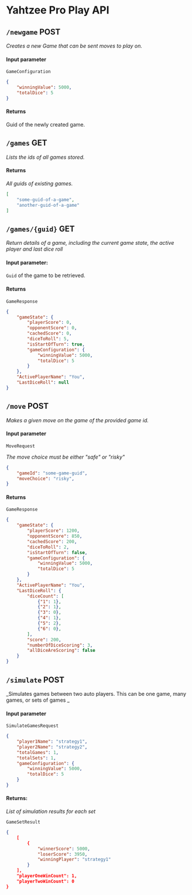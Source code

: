 # Yahtzee Pro Play API

## `/newgame` POST
_Creates a new Game that can be sent moves to play on._

#### Input parameter
`GameConfiguration`

```json
{
    "winningValue": 5000,
    "totalDice": 5
}
```

#### Returns
Guid of the newly created game.

## `/games` GET
_Lists the ids of all games stored._

#### Returns
_All guids of existing games._
```json
[
    "some-guid-of-a-game",
    "another-guid-of-a-game"
]
```

## `/games/{guid}` GET
_Return details of a game, including the current game state, the active player and last dice roll_
#### Input parameter:
`Guid` of the game to be retrieved.
#### Returns
`GameResponse`

```json
{
    "gameState": {
        "playerScore": 0,
        "opponentScore": 0,
        "cachedScore": 0,
        "diceToRoll": 5,
        "isStartOfTurn": true,
        "gameConfiguration": {
            "winningValue": 5000,
            "totalDice": 5
        }
    },
    "ActivePlayerName": "You",
    "LastDiceRoll": null
}
```

## `/move` POST

_Makes a given move on the game of the provided game id._

#### Input parameter
`MoveRequest`

_The move choice must be either "safe" or "risky"_

```json
{
    "gameId": "some-game-guid",
    "moveChoice": "risky",
}
```

#### Returns
`GameResponse`

```json
{
    "gameState": {
        "playerScore": 1200,
        "opponentScore": 850,
        "cachedScore": 200,
        "diceToRoll": 2,
        "isStartOfTurn": false,
        "gameConfiguration": {
            "winningValue": 5000,
            "totalDice": 5
        }
    },
    "ActivePlayerName": "You",
    "LastDiceRoll": {
        "diceCount": [
            {"1": 1},
            {"2": 1},
            {"3": 0},
            {"4": 1},
            {"5": 2},
            {"6": 0},
        ],
        "score": 200,
        "numberOfDiceScoring": 3,
        "allDiceAreScoring": false
    }
}
```    

## `/simulate` POST
_Simulates games between two auto players. This can be one game, many games, or sets of games _

#### Input parameter
`SimulateGamesRequest`
```json
{
    "player1Name": "strategy1",
    "player2Name": "strategy2",
    "totalGames": 1,
    "totalSets": 1,
    "gameConfiguration": {
        "winningValue": 5000,
        "totalDice": 5
    }
}
```
#### Returns:
_List of simulation results for each set_

`GameSetResult`
```json
{
    [
        {
            "winnerScore": 5000,
            "loserScore": 3950,
            "winningPlayer": "strategy1"
        }
    ],
    "playerOneWinCount": 1,
    "playerTwoWinCount": 0
}
```